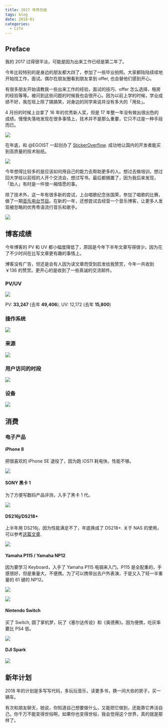 ```yaml
---
title: 2017 年终总结
tags: blog
date: 2018-01
categories:
  - Life
---
```

## Preface

我的 2017 过得很平淡，可能是因为出来工作已经是第二年了。

今年比较特别的是身边的朋友都大四了，参加了一些毕业拍照。大家都陆陆续续地开始找工作，面试。偶尔在朋友圈看到朋友拿到 offer, 也会替他们感到开心。

有很多朋友开始请教我一些出来工作的经验，面试的技巧、offer 怎么选择、租房的经验等等。被问到这些问题的时候我也会很开心。因为以前上学的时候，学业成绩不好，我在班上除了搞搞笑，对身边的同学来说并没有多大的「用处」。

4 月份的时候上台拿了 16 年的优秀新人奖，但是 17 年整一年没有做出很出色的成绩。慢慢失落地发现在很多事情上，技术并不是那么重要，它只不过是一种手段而已。

![](https://gbstatic.djyde.com/assets/006tKfTcgy1fn3migpdnvj30tx0txaf6.jpg)

在年底，和 @EGOIST 一起创办了 [StickerOverflow](https://stickeroverflow.org). 成功地让国内的开发者能买到高质量的技术贴纸。

![](https://gbstatic.djyde.com/assets/006tKfTcgy1fn3n2vutcoj30u00u0nah.jpg)

今年想得比较多的是应该如何用自己的能力去帮助更多的人。想过去做培训，想过回大学给以前班的人开个交流会，想过写书。最后都搁置了，因为我后来发现，「助人」有时是一件很一厢情愿的事。

除了技术外，这一年有很多新的尝试，上台唱歌纪念张国荣，参加了唱歌的比赛，做了一期[音乐电台节目](http://music.163.com/#/djradio?id=350672104)。在新的一年，还想尝试去经营一个音乐博客，让更多人发现被忽略的优秀粤语流行音乐和歌手。

![](https://gbstatic.djyde.com/assets/006tKfTcgy1fn3mgojgc1j30qo0xcafi.jpg)

## 博客成绩

今年博客的 PV 和 UV 都小幅度降低了，原因是今年下半年文章写得很少。因为花了不少时间在比写文章更有趣的事情上。

博客没有广告，但还是会有人因为读文章而受到启发给我赞赏，今年一共收到 ￥136 的赞赏。更开心的是收到了一些真诚的交流邮件。

### PV/UV

![](https://gbstatic.djyde.com/assets/006tKfTcgy1fn2ebqiqbhj31kw0jvn2k.jpg)

PV: **33,247** (去年 **49,406**), UV: 12,172 (去年 **15,800**)

### 操作系统

![](https://gbstatic.djyde.com/assets/006tKfTcgy1fn2ec5tdhoj31f00hedhz.jpg)

### 来源

![](https://gbstatic.djyde.com/assets/006tKfTcgy1fn2ehoxfhzj316y0ks771.jpg)

### 用户访问的时段

![](https://gbstatic.djyde.com/assets/006tKfTcgy1fn2ek8wd91j30j60v43zv.jpg)

### 设备

![](https://gbstatic.djyde.com/assets/006tKfTcgy1fn2ekpdlnwj30iu0v4q4x.jpg)

## 消费

### 电子产品

#### iPhone 8

把很喜欢的 iPhone SE 退役了，因为跑 iOS11 耗电快，性能不够。

![](https://gbstatic.djyde.com/assets/006tKfTcgy1fn3mzigtncj31ja17uaqe.jpg)

#### SONY 黑卡 1

为了方便写数码产品评测，入手了黑卡 1 代。

![](https://gbstatic.djyde.com/assets/006tKfTcgy1fn3n6gqyzaj30u00u0gqv.jpg)

#### DS216j/DS218+

上半年用 DS216j，因为性能满足不了，年底换成了 DS218+. 关于 NAS 的使用，可以参考[这篇文章](/blog/synology-ds216j-exp/).

![](https://gbstatic.djyde.com/assets/006tKfTcgy1fn3n2gyl48j31kw16o19e.jpg)

#### Yamaha P115 / Yamaha NP12

因为要学习 Keyboard，入手了 Yamaha P115 电钢来入门。P115 是全配重的，手感很好，但是重量大，不便携。为了可以携带出去户外表演，于是又入了轻一半重量的 61 键的 NP12。

![](https://gbstatic.djyde.com/assets/006tKfTcgy1fn3mz45nepj31kw16oqew.jpg)

![](https://gbstatic.djyde.com/assets/006tKfTcgy1fn3mym8w5vj30u00u2481.jpg)

#### Nintendo Switch

买了 Switch, 圆了掌机梦，玩了《塞尔达传说》和《奥德赛》。因为便携，吃灰率要比 PS4 低。

![](https://gbstatic.djyde.com/assets/006tKfTcgy1fn3n20mksej31kw16mu07.jpg)

#### DJI Spark

![](https://gbstatic.djyde.com/assets/006tKfTcgy1fn3n6wgqt5j31d81d8ndh.jpg)

## 新年计划

2018 年的计划是多写写代码，多玩玩音乐，读更多书，换一间大些的房子，买一辆车。

有次和朋友聊天，她说，你知道自己想要做什么，又能把它做到，还能靠它养活自己。你千万不能变得世俗啊，如果你也变得世俗，我会觉得这个世界，真的就是那样了。
